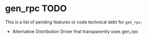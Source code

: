 # gen_rpc TODO

This is a list of pending features or code technical debt for `gen_rpc`:

- Alternative Distribution Driver that transparently uses gen_rpc
